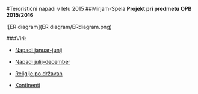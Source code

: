 #Teroristični napadi v letu 2015
##Mirjam-Spela
**Projekt pri predmetu OPB 2015/2016**

![ER diagram](ER diagram/ERdiagram.png)

###Viri:

* [Napadi januar-junij](https://en.wikipedia.org/wiki/List_of_terrorist_incidents,_January%E2%80%93June_2015)

* [Napadi julij-december](https://en.wikipedia.org/wiki/List_of_terrorist_incidents,_July%E2%80%93December_2015)

* [Religije po državah](https://en.wikipedia.org/wiki/Religions_by_country)

* [Kontinenti](https://datahub.io/dataset/countries-continents/resource/aa08c34c-57e8-4e15-bd36-969bee26aba5)


